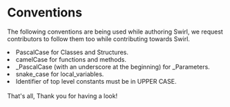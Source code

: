 # Conventions

The following conventions are being used while authoring Swirl, we request contributors to follow them too while contributing towards Swirl.

<li> PascalCase for Classes and Structures.
<li> camelCase for functions and methods.
<li> _PascalCase (with an underscore at the beginning) for _Parameters.
<li> snake_case for local_variables.
<li> Identifier of top level constants must be in UPPER CASE.
<br>
<br>
That's all, Thank you for having a look!